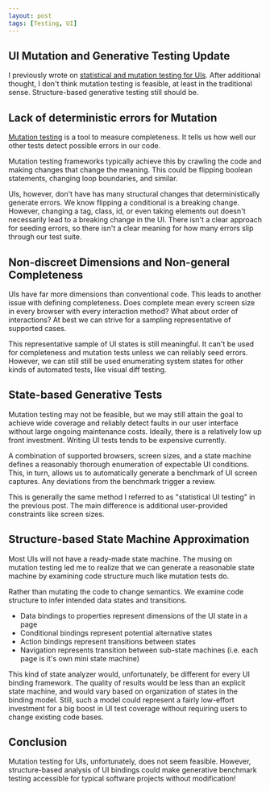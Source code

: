 ```yaml
---
layout: post
tags: [Testing, UI]
---
```


## UI Mutation and Generative Testing Update
I previously wrote on
[statistical and mutation testing for UIs](../_posts/2021-07-25-Statistical-and-mutation-UI-Testing.md). After additional thought, I don't think mutation testing is feasible, at least in the traditional sense. Structure-based generative testing still should be.

## Lack of deterministic errors for Mutation

[Mutation testing](https://en.wikipedia.org/wiki/Mutation_testing) is a tool to measure completeness. It tells us how well our other tests detect possible errors in our code.

Mutation testing frameworks typically achieve this by crawling the code and making changes that change the meaning. This could be flipping boolean statements, changing loop boundaries, and similar.

UIs, however, don't have has many structural changes that deterministically generate errors. We know flipping a conditional is a breaking change. However, changing a tag, class, id, or even taking elements out doesn't necessarily lead to a breaking change in the UI. There isn't a clear approach for seeding errors, so there isn't a clear meaning for how many errors slip through our test suite.

## Non-discreet Dimensions and Non-general Completeness

UIs have far more dimensions than conventional code. This leads to another issue with defining completeness. Does complete mean every screen size in every browser with every interaction method? What about order of interactions?
At best we can strive for a sampling representative of supported cases. 

This representative sample of UI states is still meaningful. It can't be used for completeness and mutation tests unless we can reliably seed errors. However, we can still still be used enumerating system states for other kinds of automated tests, like visual diff testing.

## State-based Generative Tests

Mutation testing may not be feasible, but we may still attain the goal to achieve wide coverage and reliably detect faults in our user interface without large ongoing maintenance costs. Ideally, there is a relatively low up front investment. Writing UI tests tends to be expensive currently. 

A combination of supported browsers, screen sizes, and a state machine defines a reasonably thorough enumeration of expectable UI conditions.
This, in turn, allows us to automatically generate a benchmark of UI screen captures. Any deviations from the benchmark trigger a review.

This is generally the same method I referred to as "statistical UI testing" in the previous post. The main difference is additional user-provided constraints like screen sizes.

## Structure-based State Machine Approximation

Most UIs will not have a ready-made state machine. The musing on mutation testing led me to realize that we can generate a reasonable state machine by examining code structure much like mutation tests do. 

Rather than mutating the code to change semantics. We examine code structure to infer intended data states and transitions. 
- Data bindings to properties represent dimensions of the UI state in a page
- Conditional bindings represent potential alternative states
- Action bindings represent transitions between states
- Navigation represents transition between sub-state machines (i.e. each page is it's own mini state machine)

This kind of state analyzer would, unfortunately, be different for every UI binding framework. The quality of results would be less than an explicit state machine, and would vary based on organization of states in the binding model. Still, such a model could represent a fairly low-effort investment for a big boost in UI test coverage without requiring users to change existing code bases.

## Conclusion

Mutation testing for UIs, unfortunately, does not seem feasible.
However, structure-based analysis of UI bindings could make generative benchmark testing accessible for typical software projects without modification! 